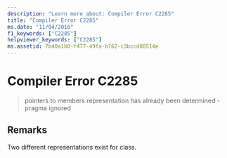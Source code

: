 ```yaml
---
description: "Learn more about: Compiler Error C2285"
title: "Compiler Error C2285"
ms.date: "11/04/2016"
f1_keywords: ["C2285"]
helpviewer_keywords: ["C2285"]
ms.assetid: 7b40a1b0-f477-49fa-b762-c3bccd88514e
---
```

# Compiler Error C2285

> pointers to members representation has already been determined - pragma ignored

## Remarks

Two different representations exist for class.
